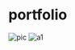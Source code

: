 # portfolio
![pic](https://user-images.githubusercontent.com/92258633/231078684-8600c4bb-796e-4434-bf9b-4b3d4d099900.jpeg)
![a1](https://user-images.githubusercontent.com/92258633/231078937-c167c3f9-5da8-4697-bb4d-4386a80b1cb0.jpg)
